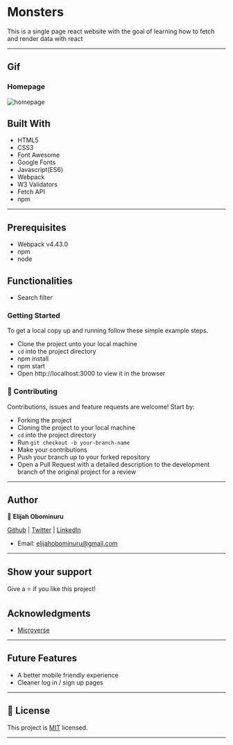 ﻿# Monsters

This is a single page react website with the goal of learning how to fetch and render data with react

---

## Gif

### Homepage

![homepage](https://res.cloudinary.com/elijjaaahhhh/image/upload/v1597454486/ezgif.com-crop_dulcjn.gif)

## Built With

- HTML5
- CSS3
- Font Awesome
- Google Fonts
- Javascript(ES6)
- Webpack
- W3 Validators
- Fetch API
- npm
---

## Prerequisites

- Webpack v4.43.0
- npm
- node

## Functionalities

- Search filter

### Getting Started

To get a local copy up and running follow these simple example steps.

- Clone the project unto your local machine
- `cd` into the project directory
- npm install
- npm start
- Open http://localhost:3000 to view it in the browser

### 🤝 Contributing

Contributions, issues and feature requests are welcome! Start by:

- Forking the project
- Cloning the project to your local machine
- `cd` into the project directory
- Run `git checkout -b your-branch-name`
- Make your contributions
- Push your branch up to your forked repository
- Open a Pull Request with a detailed description to the development branch of the original project for a review

---

## Author

👤 **Elijah Obominuru**

[Github](https://github.com/Elijahscriptdev) | [Twitter](https://twitter.com/ElijahObominuru) | [LinkedIn](https://www.linkedin.com/in/elijah-obominuru-0b730b143/)
- Email: elijahobominuru@gmail.com

---

## Show your support

Give a ⭐️ if you like this project!

## Acknowledgments

- [Microverse](https://microverse.org)

---

## Future Features

- A better mobile friendly experience
- Cleaner log in / sign up pages

---

## 📝 License

This project is [MIT](lic.url) licensed.

---

